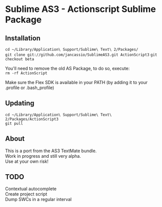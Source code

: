 Sublime AS3 - Actionscript Sublime Package
===========================

Installation
--------

`cd ~/Library/Application\ Support/Sublime\ Text\ 2/Packages/`  
`git clone git://github.com/jancassio/SublimeAS3.git ActionScript3`
`git checkout beta`

You'll need to remove the old AS Package, to do so, execute:  
`rm -rf ActionScript`

Make sure the Flex SDK is available in your PATH
(by adding it to your .profile or .bash_profile)

Updating
--------
`cd ~/Library/Application\ Support/Sublime\ Text\ 2/Packages/ActionScript3`  
`git pull`

About
-----

This is a port from the AS3 TextMate bundle.  
Work in progress and still very alpha.  
Use at your own risk!


TODO
-----
Contextual autocomplete  
Create project script  
Dump SWCs in a regular interval  
